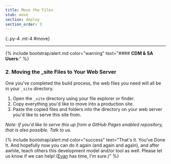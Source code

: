 ```yaml
---
title: Move the Files
stub: move
section: deploy
section_order: 3
---
```


{:.py-4 .mt-4 #move}
***

{% include bootstrap/alert.md color="warning" text="#### **CDM & SA Users**:" %}

### 2. Moving the _site Files to Your Web Server

One you've completed the build process, the web files you need will all be in your `_site` directory. 

1. Open the `_site` directory using your file explorer or finder.
2. Copy everything you'd like to move into a production site.
3. Paste the copied files and folders into the directory on your web server you'd like to serve this site from. 

*Note: If you'd like to serve this up from a GitHub Pages enabled repository, that is also possible. Talk to us.*

{% include bootstrap/alert.md color="success" text="That's it. You've Done It. And hopefully now you can do it again (and again and again), and after awhile, teach others this development model and/or tool as well. Please let us know if we can help! ([Evan](mailto:ewilliamson@uidaho.edu) has time, I'm sure.)" %}

<!--<div class="alert-warning p-4">
{%capture noteonjekyll %}
#### Note on Jekyll

Jekyll will work its Jekyll/Liquid/Markdown magic on any file in a folder that starts with an underscore ('_') or any file that starts with a YML portion, which starts on the first line with a "---" and ends after the assigned metadata (or no assigned metadata) with another line reading "---"

I'll provide this page's YML as an example:

{:.ml-4}
    `---`
    `title: Deploying the Collection`
    `step: 8`
    `---`

Then everything I'm writing here is below that. 

Jekyll uses that metadata to create the page, or any of the other commands you might need. 
{%endcapture%}
{{noteonjekyll | markdownify}}
</div>-->